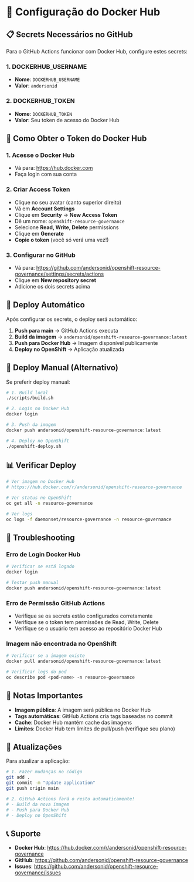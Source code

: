 # 🐳 Configuração do Docker Hub

## 📋 Secrets Necessários no GitHub

Para o GitHub Actions funcionar com Docker Hub, configure estes secrets:

### 1. **DOCKERHUB_USERNAME**
- **Nome**: `DOCKERHUB_USERNAME`
- **Valor**: `andersonid`

### 2. **DOCKERHUB_TOKEN**
- **Nome**: `DOCKERHUB_TOKEN`
- **Valor**: Seu token de acesso do Docker Hub

## 🔑 Como Obter o Token do Docker Hub

### 1. **Acesse o Docker Hub**
- Vá para: https://hub.docker.com
- Faça login com sua conta

### 2. **Criar Access Token**
- Clique no seu avatar (canto superior direito)
- Vá em **Account Settings**
- Clique em **Security** → **New Access Token**
- Dê um nome: `openshift-resource-governance`
- Selecione **Read, Write, Delete** permissions
- Clique em **Generate**
- **Copie o token** (você só verá uma vez!)

### 3. **Configurar no GitHub**
- Vá para: https://github.com/andersonid/openshift-resource-governance/settings/secrets/actions
- Clique em **New repository secret**
- Adicione os dois secrets acima

## 🚀 Deploy Automático

Após configurar os secrets, o deploy será automático:

1. **Push para main** → GitHub Actions executa
2. **Build da imagem** → `andersonid/openshift-resource-governance:latest`
3. **Push para Docker Hub** → Imagem disponível publicamente
4. **Deploy no OpenShift** → Aplicação atualizada

## 🔧 Deploy Manual (Alternativo)

Se preferir deploy manual:

```bash
# 1. Build local
./scripts/build.sh

# 2. Login no Docker Hub
docker login

# 3. Push da imagem
docker push andersonid/openshift-resource-governance:latest

# 4. Deploy no OpenShift
./openshift-deploy.sh
```

## 📊 Verificar Deploy

```bash
# Ver imagem no Docker Hub
# https://hub.docker.com/r/andersonid/openshift-resource-governance

# Ver status no OpenShift
oc get all -n resource-governance

# Ver logs
oc logs -f daemonset/resource-governance -n resource-governance
```

## 🐛 Troubleshooting

### Erro de Login Docker Hub
```bash
# Verificar se está logado
docker login

# Testar push manual
docker push andersonid/openshift-resource-governance:latest
```

### Erro de Permissão GitHub Actions
- Verifique se os secrets estão configurados corretamente
- Verifique se o token tem permissões de Read, Write, Delete
- Verifique se o usuário tem acesso ao repositório Docker Hub

### Imagem não encontrada no OpenShift
```bash
# Verificar se a imagem existe
docker pull andersonid/openshift-resource-governance:latest

# Verificar logs do pod
oc describe pod <pod-name> -n resource-governance
```

## 📝 Notas Importantes

- **Imagem pública**: A imagem será pública no Docker Hub
- **Tags automáticas**: GitHub Actions cria tags baseadas no commit
- **Cache**: Docker Hub mantém cache das imagens
- **Limites**: Docker Hub tem limites de pull/push (verifique seu plano)

## 🔄 Atualizações

Para atualizar a aplicação:

```bash
# 1. Fazer mudanças no código
git add .
git commit -m "Update application"
git push origin main

# 2. GitHub Actions fará o resto automaticamente!
# - Build da nova imagem
# - Push para Docker Hub
# - Deploy no OpenShift
```

## 📞 Suporte

- **Docker Hub**: https://hub.docker.com/r/andersonid/openshift-resource-governance
- **GitHub**: https://github.com/andersonid/openshift-resource-governance
- **Issues**: https://github.com/andersonid/openshift-resource-governance/issues
